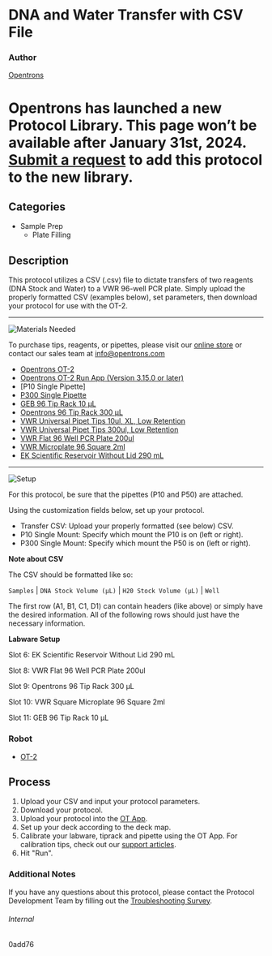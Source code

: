 # DNA and Water Transfer with CSV File

### Author
[Opentrons](https://opentrons.com/)


# Opentrons has launched a new Protocol Library. This page won’t be available after January 31st, 2024. [Submit a request](https://docs.google.com/forms/d/e/1FAIpQLSdYYp9QCKow4nn0KlCVsMS3HX0eJ0N9O7-erajKvcpT0lWbSg/viewform) to add this protocol to the new library.

## Categories
* Sample Prep
	* Plate Filling

## Description
This protocol utilizes a CSV (.csv) file to dictate transfers of two reagents (DNA Stock and Water) to a VWR 96-well PCR plate. Simply upload the properly formatted CSV (examples below), set parameters, then download your protocol for use with the OT-2.

---
![Materials Needed](https://s3.amazonaws.com/opentrons-protocol-library-website/custom-README-images/001-General+Headings/materials.png)

To purchase tips, reagents, or pipettes, please visit our [online store](https://shop.opentrons.com/) or contact our sales team at [info@opentrons.com](mailto:info@opentrons.com)

* [Opentrons OT-2](https://shop.opentrons.com/collections/ot-2-robot/products/ot-2)
* [Opentrons OT-2 Run App (Version 3.15.0 or later)](https://opentrons.com/ot-app/)
* [P10 Single Pipette]
* [P300 Single Pipette](https://shop.opentrons.com/collections/ot-2-robot/products/single-channel-electronic-pipette)
* [GEB 96 Tip Rack 10 µL](https://labware.opentrons.com/geb_96_tiprack_10ul?category=tipRack)
* [Opentrons 96 Tip Rack 300 µL](https://labware.opentrons.com/opentrons_96_tiprack_300ul?category=tipRack)
* [VWR Universal Pipet Tips 10ul, XL, Low Retention](https://us.vwr.com/store/catalog/product.jsp?catalog_number=76323-388)
* [VWR Universal Pipet Tips 300ul, Low Retention](https://us.vwr.com/store/catalog/product.jsp?catalog_number=76322-148)
* [VWR Flat 96 Well PCR Plate 200ul](https://us.vwr.com/store/catalog/product.jsp?catalog_number=82006-636)
* [VWR Microplate 96 Square 2ml](https://us.vwr.com/store/product?keyword=75870-792)
* [EK Scientific Reservoir Without Lid 290 mL](https://us.vwr.com/store/catalog/product.jsp?catalog_number=89049-028)



---
![Setup](https://s3.amazonaws.com/opentrons-protocol-library-website/custom-README-images/001-General+Headings/Setup.png)

For this protocol, be sure that the pipettes (P10 and P50) are attached.

Using the customization fields below, set up your protocol.
* Transfer CSV: Upload your properly formatted (see below) CSV.
* P10 Single Mount: Specify which mount the P10 is on (left or right).
* P300 Single Mount: Specify which mount the P50 is on (left or right).

**Note about CSV**

The CSV should be formatted like so:

`Samples` | `DNA Stock Volume (µL)` | `H20 Stock Volume (µL)` | `Well`

The first row (A1, B1, C1, D1) can contain headers (like above) or simply have the desired information. All of the following rows should just have the necessary information.

**Labware Setup**

Slot 6: EK Scientific Reservoir Without Lid 290 mL

Slot 8: VWR Flat 96 Well PCR Plate 200ul

Slot 9: Opentrons 96 Tip Rack 300 µL

Slot 10: VWR Square Microplate 96 Square 2ml

Slot 11: GEB 96 Tip Rack 10 µL

### Robot
* [OT-2](https://opentrons.com/ot-2)

## Process

1. Upload your CSV and input your protocol parameters.
2. Download your protocol.
3. Upload your protocol into the [OT App](https://opentrons.com/ot-app).
4. Set up your deck according to the deck map.
5. Calibrate your labware, tiprack and pipette using the OT App. For calibration tips, check out our [support articles](https://support.opentrons.com/en/collections/1559720-guide-for-getting-started-with-the-ot-2).
6. Hit "Run".

### Additional Notes
If you have any questions about this protocol, please contact the Protocol Development Team by filling out the [Troubleshooting Survey](https://protocol-troubleshooting.paperform.co/).

###### Internal
0add76
